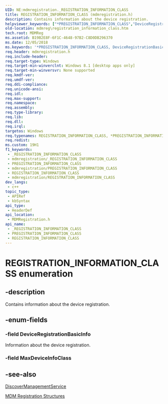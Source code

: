 ```yaml
---
UID: NE:mdmregistration._REGISTRATION_INFORMATION_CLASS
title: REGISTRATION_INFORMATION_CLASS (mdmregistration.h)
description: Contains information about the device registration.
helpviewer_keywords: ["*PREGISTRATION_INFORMATION_CLASS","DeviceRegistrationBasicInfo","REGISTRATION_INFORMATION_CLASS","REGISTRATION_INFORMATION_CLASS enumeration [MDM Registration]","mdmreg.registration_information_class","mdmregistration/DeviceRegistrationBasicInfo","mdmregistration/REGISTRATION_INFORMATION_CLASS"]
old-location: mdmreg\registration_information_class.htm
tech.root: MDMReg
ms.assetid: B19B2E8F-6F1C-4648-97B2-C8D0DB296370
ms.date: 12/05/2018
ms.keywords: '*PREGISTRATION_INFORMATION_CLASS, DeviceRegistrationBasicInfo, REGISTRATION_INFORMATION_CLASS, REGISTRATION_INFORMATION_CLASS enumeration [MDM Registration], mdmreg.registration_information_class, mdmregistration/DeviceRegistrationBasicInfo, mdmregistration/REGISTRATION_INFORMATION_CLASS'
req.header: mdmregistration.h
req.include-header: 
req.target-type: Windows
req.target-min-winverclnt: Windows 8.1 [desktop apps only]
req.target-min-winversvr: None supported
req.kmdf-ver: 
req.umdf-ver: 
req.ddi-compliance: 
req.unicode-ansi: 
req.idl: 
req.max-support: 
req.namespace: 
req.assembly: 
req.type-library: 
req.lib: 
req.dll: 
req.irql: 
targetos: Windows
req.typenames: REGISTRATION_INFORMATION_CLASS, *PREGISTRATION_INFORMATION_CLASS
req.redist: 
ms.custom: 19H1
f1_keywords:
 - _REGISTRATION_INFORMATION_CLASS
 - mdmregistration/_REGISTRATION_INFORMATION_CLASS
 - PREGISTRATION_INFORMATION_CLASS
 - mdmregistration/PREGISTRATION_INFORMATION_CLASS
 - REGISTRATION_INFORMATION_CLASS
 - mdmregistration/REGISTRATION_INFORMATION_CLASS
dev_langs:
 - c++
topic_type:
 - APIRef
 - kbSyntax
api_type:
 - HeaderDef
api_location:
 - MDMRegistration.h
api_name:
 - _REGISTRATION_INFORMATION_CLASS
 - PREGISTRATION_INFORMATION_CLASS
 - REGISTRATION_INFORMATION_CLASS
---
```


# REGISTRATION_INFORMATION_CLASS enumeration


## -description

Contains information about the device registration.

## -enum-fields

### -field DeviceRegistrationBasicInfo

Information about the device registration.

### -field MaxDeviceInfoClass

## -see-also

<a href="/windows/desktop/api/mdmregistration/nf-mdmregistration-discovermanagementservice">DiscoverManagementService</a>



<a href="/windows/desktop/MDMReg/mdm-registration-structures">MDM Registration Structures</a>

